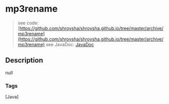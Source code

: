 # mp3rename
> see code: [https://github.com/shroysha/shroysha.github.io/tree/master/archive/mp3rename](https://github.com/shroysha/shroysha.github.io/tree/master/archive/mp3rename)
> see JavaDoc: [JavaDoc](docs/javadoc/index.html)

## Description
null

### Tags
[Java]
